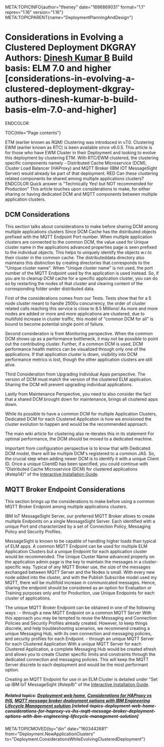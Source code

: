 META:TOPICINFO{author="tfeeney" date="1696869031" format="1.1"
reprev="1.16" version="1.16"}
META:TOPICPARENT{name="DeploymentPlanningAndDesign"}

# Considerations in Evolving a Clustered Deployment DKGRAY Authors: [Dinesh Kumar B](Main.DineshKumar) Build basis: ELM 7.0 and higher [considerations-in-evolving-a-clustered-deployment-dkgray-authors-dinesh-kumar-b-build-basis-elm-7.0-and-higher]

ENDCOLOR

TOC{title="Page contents"}

ETM (earlier known as RQM) Clustering was introduced in v7.0. Clustering
EWM (earlier known as RTC) is been available since v6.0.5. This article
is for those who have EWM Cluster in their Deployment and looking to
evolve this deployment by clustering ETM. With RTC/EWM clustered, the
clustering specific components namely - Distributed Cache Microservice
(DCM), Cluster Load Balancer (HAProxy) and MQTT Broker (IBM IOT
MessageSight Server) would already be part of that deployment. RED Can
these clustering related components be shared among multiple
applications clusters? ENDCOLOR Quick answer is "Technically Yes! but
NOT recommended for Production" This article touches upon considerations
to make, for either sharing or having dedicated DCM and MQTT components
between multiple application clusters.

## DCM Considerations

This section talks about considerations to make before sharing DCM among
multiple applications clusters Since DCM Cache has the distributed
objects prefixed with the MQTT Endpoint Port number. When multiple
application clusters are connected to the common DCM, the value used for
Unique cluster name in the applications advanced properties page is seen
prefixed to the individual objects. This helps to uniquely identify the
objects w.r.to their cluster in the common cache. The distributeddata
directory also maintains this distinction by creating directories that
corresponds to the "Unique cluster name". When "Unique cluster name" is
not used, the port number of the MQTT Endpoint used by the application
is used instead. So, if you are to cleanup DCM cache for a specific
application cluster, you can do so by restarting the nodes of that
cluster and clearing content of the corresponding folder under
distributed data.

First of the considerations comes from our Tests. Tests show that for a
5 node cluster meant to handle 2500u concurrency, the order of cluster
related calls reaching this service is close to 8.5 Millions! As more
and more nodes are added or more and more applications are clustered,
due to multifold increase in cluster traffic, this model of "common DCM
for all" is bound to become potential single point of failure.

Second consideration is from Monitoring perspective. When the common DCM
shows up as a performance bottleneck, it may not be possible to point
out the contributing cluster. Further, if a common DCM is used, DCM
performance health metrics can be visualized through only one of the
applications. If that application cluster is down, visibility into DCM
performance metrics is lost, though the other application clusters are
still alive.

Third Consideration from Upgrading Individual Apps perspective. The
version of DCM must match the version of the clustered ELM application.
Sharing the DCM will prevent upgrading individual applications.

Lastly from Maintenance Perspective, you need to also consider the fact
that a shared DCM brought down for maintenance, brings all clustered
apps down.

While its possible to have a common DCM for multiple Application
Clusters, Dedicated DCM for each Clustered Application is how we
envisioned the cluster evolution to happen and would be the recommended
approach.

The main wiki article for clustering also re-iterates this in its
statement For optimal performance, the DCM should be moved to a
dedicated machine.

Important from configuration perspective is to know that with Dedicated
DCM model, there will be multiple DCM's registered to a common JAS. So,
the crucial step when adding newer DCM is to identify it with a unique
Client ID. Once a unique ClientID has been specified, you could continue
with "Distributed Cache Microservice (DCM) for clustered applications
(#step14)" of the [Interactive Installation
Guide](https://www.ibm.com/support/knowledgecenter/SSYMRC_7.0.0/com.ibm.jazz.install.doc/topics/roadmap_form.html).

## MQTT Broker Endpoint Considerations

This section brings up the considerations to make before using a common
MQTT Broker Endpoint among multiple applications clusters.

IBM IoT MessageSight Server, our preferred MQTT Broker allows to create
multiple Endpoints on a single MessageSight Server. Each identified with
a unique Port and characterized by a set of Connection Policy, Messaging
Policy and Security Profiles.

MessageSight is known to be capable of handling higher loads than
typical of ELM apps. A common MQTT Endpoint can be used for multiple ELM
Application Clusters but a unique Endpoint for each application cluster
would be recommended. The Unique Cluster Name advanced property on the
application admin page is the key to maintain the messages in a
cluster-specific way. Typical of any MQTT Broker use, the size of the
messages exchanged between MQTT Server and the Nodes is small. With
every new node added into the cluster, and with the Publish Subscribe
model used my MQTT, there will be multifold increase in communicated
messages. Hence, sharing the endpoint should be considered as an option
for Evaluation or Training purposes only and for Production, use Unique
Endpoints for each cluster of applications.

The unique MQTT Broker Endpoint can be obtained in one of the following
ways : - through a new MQTT Endpoint on a common MQTT Server With this
approach you may be tempted to reuse the Messaging and Connection
Policies and Security Profiles already created. However, to keep things
discrete, and help troubleshooting scenarios, we recommend creating a
unique Messaging Hub, with its own connection and messaging policies,
and security profiles for each Endpoint. - through an unique MQTT Server
for each Clustered Application With a unique MQTT Server for each
Clustered Application, a complete Messaging Hub would be created afresh
and allows you to create Cluster specific limits and constraints through
the dedicated connection and messaging policies. This will keep the MQTT
Server discrete to each deployment and would be the most performant
option.

Creating an MQTT Endpoint for use in an ELM Cluster is detailed under
"Set up IBM IoT MessageSight (#step8)" of the [Interactive Installation
Guide](https://www.ibm.com/support/knowledgecenter/SSYMRC_7.0.0/com.ibm.jazz.install.doc/topics/roadmap_form.html).

##### Related topics: [Deployment web home](DeploymentWebHome), [Considerations for HAProxy vs IHS](https://jazz.net/wiki/bin/view/Deployment/CompareProxyServers), [MQTT message broker deployment options with IBM Engineering Lifecycle Management solution](https://jazz.net/wiki/bin/view/Deployment/MQTTMessageBrokerDeploymentOptions) [related-topics-deployment-web-home-considerations-for-haproxy-vs-ihs-mqtt-message-broker-deployment-options-with-ibm-engineering-lifecycle-management-solution]

META:TOPICMOVED{by="din" date="1603442681"
from="Deployment.NewApplicationClusters"
to="Deployment.ConsiderationsWhileEvolvingClusteredDeployment"}
